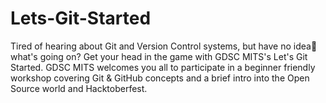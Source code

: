 # Lets-Git-Started
Tired of hearing about Git and Version Control systems, but have no idea🤯 what's going on? Get your head in the game with GDSC MITS's Let's Git Started.  GDSC MITS welcomes you all  to participate in a beginner friendly workshop covering Git &amp; GitHub concepts and a brief intro into the Open Source world and Hacktoberfest.
